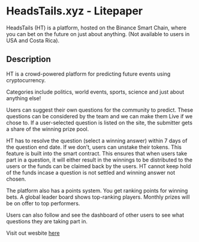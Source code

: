 # HeadsTails.xyz - Litepaper

HeadsTails (HT) is a platform, hosted on the Binance Smart Chain, where you can bet on the future on just about anything. (Not available to users in USA and Costa Rica).

## Description
HT is a crowd-powered platform for predicting future events using cryptocurrency.

Categories include politics, world events, sports, science and just about anything else!

Users can suggest their own questions for the community to predict. These questions can be considered by the team and we can make them Live if we chose to. If a user-selected question is listed on the site, the submitter gets a share of the winning prize pool. 

HT has to resolve the question (select a winning answer) within 7 days of the question end date. If we don’t, users can unstake their tokens. This feature is built into the smart contract. This ensures that when users take part in a question, it will either result in the winnings to be distributed to the users or the funds can be claimed back by the users. HT cannot keep hold of the funds incase a question is not settled and winning answer not chosen.

The platform also has a points system. You get ranking points for winning bets. A global leader board shows top-ranking players. Monthly prizes will be on offer to top performers.

Users can also follow and see the dashboard of other users to see what questions they are taking part in.

Visit out wesbite [here](https://headstails.xyz)



